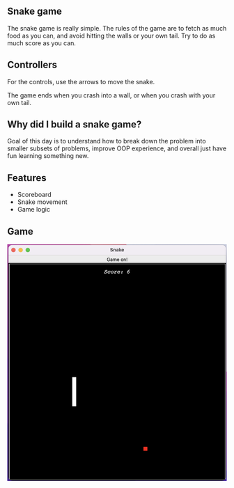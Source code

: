 ## Snake game

The snake game is really simple. The rules of the game are to fetch as much food as you can, and avoid hitting the walls or your own tail. Try to do as much score as you can. 

## Controllers
For the controls, use the arrows to move the snake. 

The game ends when you crash into a wall, or when you crash with your own tail.

## Why did I build a snake game?

Goal of this day is to understand how to break down the problem into smaller subsets of problems, improve OOP experience, and overall just have fun learning something new.

## Features

* Scoreboard
* Snake movement
* Game logic

## Game
![alt text](https://github.com/dbgoytia/algorithms/blob/0baa174b044341f2d077ea63ce89fbbb6a4ef78e/pro-bootcamp/021_snake_game/snake.png?raw=true)
